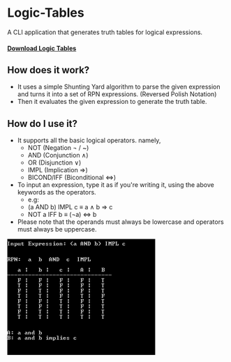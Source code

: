 # Logic-Tables
A CLI application that generates truth tables for logical expressions.
#### [Download Logic Tables](https://github.com/privateDuck/Logic-Tables/releases/tag/DepFreeRelease)

## How does it work?
* It uses a simple Shunting Yard algorithm to parse the given expression and turns it into a set of RPN expressions. (Reversed Polish Notation)
* Then it evaluates the given expression to generate the truth table.

## How do I use it?
* It supports all the basic logical operators. namely,
  * NOT (Negation ¬ / ~)
  * AND (Conjunction ∧)
  * OR (Disjunction ∨)
  * IMPL (Implication ⇒)
  * BICOND/IFF (Biconditional ⇔)
* To input an expression, type it as if you're writing it, using the above keywords as the operators.
  * e.g:
   * (a AND b) IMPL c ≡ a ∧ b ⇒ c
   * NOT a IFF b ≡ (¬a) ⇔ b
* Please note that the operands must always be lowercase and operators must always be uppercase.

![alt text](https://github.com/privateDuck/Logic-Tables/blob/main/lgtb_prv.jpg "Logo Title Text 1")
